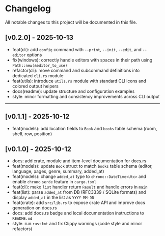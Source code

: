 # Changelog

All notable changes to this project will be documented in this file.

## [v0.2.0] - 2025-10-13

- feat(cli): add `config` command with `--print`, `--init`, `--edit`, and `--editor` options
- fix(windows): correctly handle editors with spaces in their path using `Path::new(&editor_to_use)`
- refactor(cli): move command and subcommand definitions into dedicated `cli.rs` module
- feat(utils): introduce `utils.rs` module with standard CLI icons and colored output helpers
- docs(readme): update structure and configuration examples
- style: minor formatting and consistency improvements across CLI output

---

## [v0.1.1] - 2025-10-12

- feat(models): add location fields to `Book` and `books` table schema (room, shelf, row, position)

## [v0.1.0] - 2025-10-12

- docs: add crate, module and item-level documentation for docs.rs
- feat(models): update `Book` struct to match `books` table schema (editor, language, pages, genre, summary, added_at)
- feat(models): change `added_at` type to `chrono::DateTime<Utc>` and enable `chrono` `serde` feature in `cargo.toml`
- feat(cli): make `list` handler return `Result` and handle errors in `main`
- feat(list): parse `added_at` from DB (RFC3339 / SQLite formats) and display `added_at` in the list as `YYYY-MM-DD`
- feat(crate): add `src/lib.rs` to expose crate API and improve docs generation on docs.rs
- docs: add docs.rs badge and local documentation instructions to `README.md`
- style: run `rustfmt` and fix Clippy warnings (code style and minor refactors)
